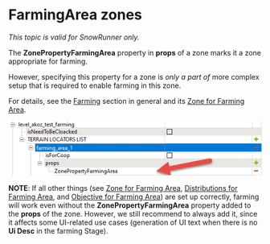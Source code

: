 # FarmingArea zones

*This topic is valid for SnowRunner only.*

The **ZonePropertyFarmingArea** property in **props** of a zone marks it a zone appropriate for farming.

However, specifying this property for a zone is *only a part of* more complex setup that is required to enable farming in this zone. 

For details, see the [Farming][farming_overview] section in general and its [Zone for Farming Area][farmning_1_step].

![](./media/image209.png)

**NOTE**: If all other things (see [Zone for Farming Area][farmning_1_step], [Distributions for Farming Area][farmning_2_step], and [Objective for Farming Area][farmning_3_step]) are set up correctly, farming will work even without the **ZonePropertyFarmingArea** property added to the **props** of the zone. However, we still recommend to always add it, since it affects some UI-related use cases (generation of UI text when there is no **Ui Desc** in the farming Stage).

[farming_overview]: ./../../farming/farming_overview.md
[farmning_1_step]: ./../../farming/zone_for_farming_area.md
[farmning_2_step]: ./../../farming/distributions_for_farming_area.md
[farmning_3_step]: ./../../farming/objective_for_farming_area.md